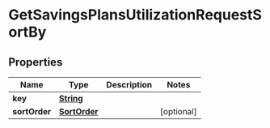 

# GetSavingsPlansUtilizationRequestSortBy


## Properties

| Name | Type | Description | Notes |
|------------ | ------------- | ------------- | -------------|
|**key** | [**String**](String.md) |  |  |
|**sortOrder** | [**SortOrder**](SortOrder.md) |  |  [optional] |



